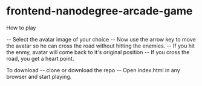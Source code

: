 frontend-nanodegree-arcade-game
===============================
 How to play

 -- Select the avatar image of your choice
 -- Now use the arrow key to move the avatar so he can cross the road without hitting the enemies.
 -- If you hit the enmy, avatar will come back to it's original position
 -- If you cross the road, you get a heart point.

 To download
 -- clone or download the repo
 -- Open index.html in any browser and start playing.